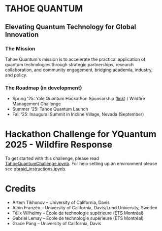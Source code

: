 # TAHOE QUANTUM
 
 ## Elevating Quantum Technology for Global Innovation
 
 ### The Mission
 Tahoe Quantum's mission is to accelerate the practical application of quantum technologies through strategic partnerships, research collaboration, and community engagement, bridging academia, industry, and policy.
 
 ### The Roadmap (in development)
 - Spring '25: Yale Quantum Hackathon Sponsorship ([link](https://yquantum.info/)) / Wildfire Management Challenge
 - Summer '25: Tahoe Quantum Launch
 - Fall '25: Inaugural Summit in Incline Village, Nevada (September)

# Hackathon Challenge for YQuantum 2025 - Wildfire Response 
To get started with this challenge, please read [TahoeQuantumChallenge.ipynb](TahoeQuantumChallenge.ipynb). 
For help setting up an environment please see [qbraid_instructions.ipynb](qbraid_instructions.ipynb).

# Credits
- Artem Tikhonov – University of California, Davis
- Albin Franzén – University of California, Davis/Lund University, Sweden
- Félix Wilhelmy – École de technologie supérieure (ÉTS Montréal)
- Gabriel Lemay – École de technologie supérieure (ÉTS Montréal)
- Grace Pang – University of California, Davis
